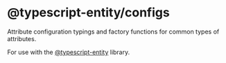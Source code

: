 # @typescript-entity/configs

Attribute configuration typings and factory functions for common types of attributes.

For use with the [@typescript-entity](https://github.com/typescript-entity/typescript-entity) library.
